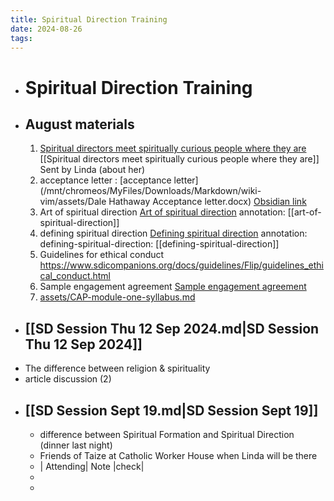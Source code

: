 ```yaml
---
title: Spiritual Direction Training
date: 2024-08-26
tags: 
---
```


- # Spiritual Direction Training
- ## August materials
  1. [Spiritual directors meet spiritually curious people where they are](https://religionnews.com/2024/07/31/spiritual-direction-continues-to-grow-as-it-meets-spiritually-curious-people-where-they-are/ "Spiritual directors meet spiritually curious people where they are")
  [[Spiritual directors meet spiritually curious people where they are]] Sent by Linda (about her)
  2. acceptance letter : [acceptance letter](/mnt/chromeos/MyFiles/Downloads/Markdown/wiki-vim/assets/Dale Hathaway Acceptance letter.docx) [Obsidian link](Dale%20Hathaway%20Acceptance%20letter.docx.pdf)
  3. Art of spiritual direction  [Art of spiritual direction](Art%20Of%20Spiritual%20Direction%20-%20Aug%2015%202024%20-%209-42%20PM.pdf) 
  annotation:  [[art-of-spiritual-direction]] 
  4. defining spiritual direction [Defining spiritual direction](Defining%20Spiritual%20Direction%20-%20Aug%2025%202024%20-%205-30%20PM.pdf) 
  annotation: defining-spiritual-direction: [[defining-spiritual-direction]]
  5. Guidelines for ethical conduct https://www.sdicompanions.org/docs/guidelines/Flip/guidelines_ethical_conduct.html
  6. Sample engagement agreement [Sample engagement agreement](assets/sample_engagement_agreement.pdf)
  7. [assets/CAP-module-one-syllabus.md](assets/CAP-module-one-syllabus.md)
- ## [[SD Session Thu 12 Sep 2024.md|SD Session Thu 12 Sep 2024]]
- The difference between religion & spirituality
- article discussion (2)
- ## [[SD Session Sept 19.md|SD Session Sept 19]]
	- difference between Spiritual Formation and Spiritual Direction (dinner last night)
	- Friends of Taize at Catholic Worker House when Linda will be there
	- | Attending| Note |check|
	-
	-